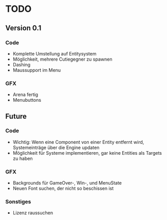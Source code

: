 TODO
====

## Version 0.1

### Code
- Komplette Umstellung auf Entitysystem
- Möglichkeit, mehrere Cutiegegner zu spawnen
- Dashing
- Maussupport im Menu

### GFX
- Arena fertig
- Menubuttons

## Future

### Code
- Wichtig: Wenn eine Component von einer Entity entfernt wird, Systemeinträge über die Engine updaten
- Möglichkeit für Systeme implementieren, gar keine Entities als Targets zu haben

### GFX
- Backgrounds für GameOver-, Win-, und MenuState
- Neuen Font suchen, der nicht so beschissen ist

### Sonstiges
- Lizenz raussuchen

